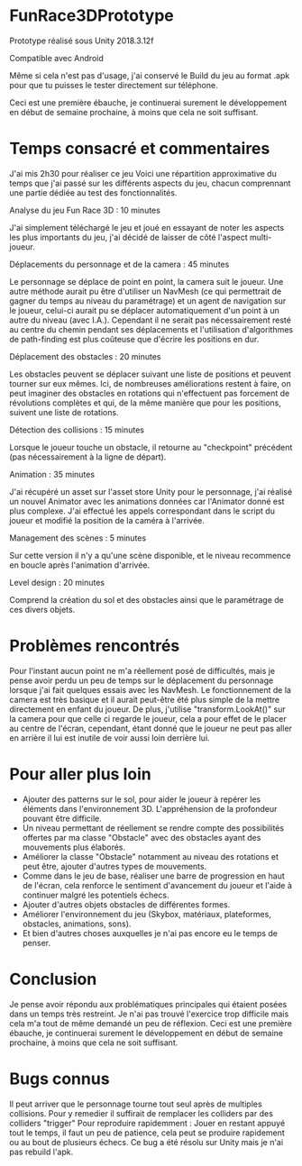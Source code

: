 # FunRace3DPrototype

Prototype réalisé sous Unity 2018.3.12f

Compatible avec Android

Même si cela n'est pas d'usage, j'ai conservé le Build du jeu au format .apk pour que tu puisses le tester directement sur téléphone.

Ceci est une première ébauche, je continuerai surement le développement en début de semaine prochaine, à moins que cela ne soit suffisant.

# Temps consacré et commentaires

J'ai mis 2h30 pour réaliser ce jeu
Voici une répartition approximative du temps que j'ai passé sur les différents aspects du jeu, chacun comprennant une partie dédiée au test des fonctionnalités.

Analyse du jeu Fun Race 3D : 10 minutes

J'ai simplement téléchargé le jeu et joué en essayant de noter les aspects les plus importants du jeu, j'ai décidé de laisser de côté l'aspect multi-joueur.

Déplacements du personnage et de la camera : 45 minutes

Le personnage se déplace de point en point, la camera suit le joueur.
Une autre méthode aurait pu être d'utiliser un NavMesh (ce qui permettrait de gagner du temps au niveau du paramétrage) et un agent de navigation sur le joueur, celui-ci aurait pu se déplacer automatiquement d'un point à un autre du niveau (avec I.A.). Cependant il ne serait pas nécessairement resté au centre du chemin pendant ses déplacements et l'utilisation d'algorithmes de path-finding est plus coûteuse que d'écrire les positions en dur.

Déplacement des obstacles : 20 minutes

Les obstacles peuvent se déplacer suivant une liste de positions et peuvent tourner sur eux mêmes.
Ici, de nombreuses améliorations restent à faire, on peut imaginer des obstacles en rotations qui n'effectuent pas forcement de révolutions complètes et qui, de la même manière que pour les positions, suivent une liste de rotations.

Détection des collisions : 15 minutes

Lorsque le joueur touche un obstacle, il retourne au "checkpoint" précédent (pas nécessairement à la ligne de départ).

Animation : 35 minutes

J'ai récupéré un asset sur l'asset store Unity pour le personnage, j'ai réalisé un nouvel Animator avec les animations données car l'Animator donné est plus complexe. J'ai effectué les appels correspondant dans le script du joueur et modifié la position de la caméra à l'arrivée.

Management des scènes : 5 minutes

Sur cette version il n'y a qu'une scène disponible, et le niveau recommence en boucle après l'animation d'arrivée.

Level design : 20 minutes

Comprend la création du sol et des obstacles ainsi que le paramétrage de ces divers objets.

# Problèmes rencontrés

Pour l'instant aucun point ne m'a réellement posé de difficultés, mais je pense avoir perdu un peu de temps sur le déplacement du personnage lorsque j'ai fait quelques essais avec les NavMesh.
Le fonctionnement de la camera est très basique et il aurait peut-être été plus simple de la mettre directement en enfant du joueur. De plus, j'utilise "transform.LookAt()" sur la camera pour que celle ci regarde le joueur, cela a pour effet de le placer au centre de l'écran, cependant, étant donné que le joueur ne peut pas aller en arrière il lui est inutile de voir aussi loin derrière lui.

# Pour aller plus loin

- Ajouter des patterns sur le sol, pour aider le joueur à repérer les éléments dans l'environnement 3D. L'appréhension de la profondeur pouvant être difficile.
- Un niveau permettant de réellement se rendre compte des possibilités offertes par ma classe "Obstacle" avec des obstacles ayant des mouvements plus élaborés.
- Améliorer la classe "Obstacle" notamment au niveau des rotations et peut être, ajouter d'autres types de mouvements.
- Comme dans le jeu de base, réaliser une barre de progression en haut de l'écran, cela renforce le sentiment d'avancement du joueur et l'aide à continuer malgré les potentiels échecs.
- Ajouter d'autres objets obstacles de différentes formes.
- Améliorer l'environnement du jeu (Skybox, matériaux, plateformes, obstacles, animations, sons).
- Et bien d'autres choses auxquelles je n'ai pas encore eu le temps de penser.

# Conclusion
Je pense avoir répondu aux problématiques principales qui étaient posées dans un temps très restreint. Je n'ai pas trouvé l'exercice trop difficile mais cela m'a tout de même demandé un peu de réflexion. 
Ceci est une première ébauche, je continuerai surement le développement en début de semaine prochaine, à moins que cela ne soit suffisant.

# Bugs connus
Il peut arriver que le personnage tourne tout seul après de multiples collisions. 
Pour y remedier il suffirait de remplacer les colliders par des colliders "trigger"
Pour reproduire rapidemment : Jouer en restant appuyé tout le temps, il faut un peu de patience, cela peut se produire rapidement ou au bout de plusieurs échecs. Ce bug a été résolu sur Unity mais je n'ai pas rebuild l'apk.
